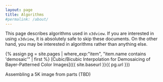 ```yaml
---
layout: page
title: Algorithms
#permalink: /about/
---
```


This page describes algorithms used in `x3dview`.
If you are interested in using `x3dview`, it is absolutely safe to skip these documents.
On the other hand, you may be interested in algorithms rather than anything else.

{% assign pg = site.pages | where_exp:"item", "item.name contains 'demosaic'" | first %}
[Cubic/Bicubic Interpolation for Demosaicing of Bayer-Patterned Color Images]({{ site.baseurl }}{{ pg.url }})


Assembling a 5K image from parts (TBD)



